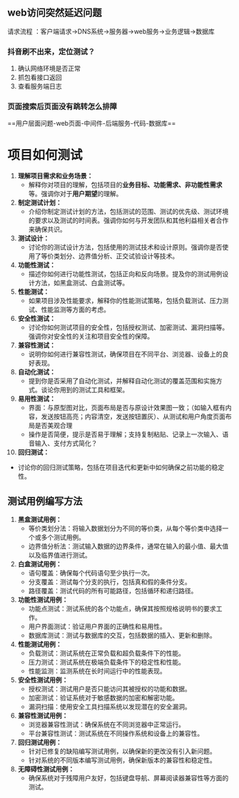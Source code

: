 ## web访问突然延迟问题

请求流程 ：客户端请求->DNS系统->服务器->web服务->业务逻辑->数据库

### 抖音刷不出来，定位测试？

1. 确认网络环境是否正常
2. 抓包看接口返回
3. 查看服务端日志

### 页面搜索后页面没有跳转怎么排障

==用户层面问题-web页面-中间件-后端服务-代码-数据库==


# 项目如何测试

1. **理解项目需求和业务场景：**
   - 解释你对项目的理解，包括项目的**业务目标、功能需求、非功能性需求**等。强调你对于**用户期望**的理解。
2. **制定测试计划：**
   - 介绍你制定测试计划的方法，包括测试的范围、测试的优先级、测试环境的要求以及测试的时间表。强调你如何与开发团队和其他利益相关者合作来确保共识。
3. **测试设计：**
   - 讨论你的测试设计方法，包括使用的测试技术和设计原则。强调你是否使用了等价类划分、边界值分析、正交试验设计等技术。
4. **功能性测试：**
   - 描述你如何进行功能性测试，包括正向和反向场景。提及你的测试用例设计方法，如黑盒测试、白盒测试等。
5. **性能测试：**
   - 如果项目涉及性能要求，解释你的性能测试策略，包括负载测试、压力测试、性能监测等方面的考虑。
6. **安全性测试：**
   - 讨论你如何测试项目的安全性，包括授权测试、加密测试、漏洞扫描等。强调你对安全性的关注和项目安全性的保障。
7. **兼容性测试：**
   - 说明你如何进行兼容性测试，确保项目在不同平台、浏览器、设备上的良好表现。
8. **自动化测试：**
   - 提到你是否采用了自动化测试，并解释自动化测试的覆盖范围和实施方式。谈论你用到的测试工具和框架。
9. **易用性测试：**
   - 界面：与原型图对比，页面布局是否与原设计效果图一致；（如输入框有内容，发送按钮高亮；内容清空，发送按钮置灰）、从测试和用户角度页面布局是否美观合理
   - 操作是否简便，提示是否易于理解；支持复制粘贴、记录上一次输入、语音输入、支付方式简化？
10. **回归测试：**
   - 讨论你的回归测试策略，包括在项目迭代和更新中如何确保之前功能的稳定性。

## 测试用例编写方法

1. **黑盒测试用例：**
   - 等价类划分法：将输入数据划分为不同的等价类，从每个等价类中选择一个或多个测试用例。
   - 边界值分析法：测试输入数据的边界条件，通常在输入的最小值、最大值以及临界值进行测试。
2. **白盒测试用例：**
   - 语句覆盖：确保每个代码语句至少执行一次。
   - 分支覆盖：测试每个分支的执行，包括真和假的条件分支。
   - 路径覆盖：测试代码的所有可能路径，包括循环和递归路径。
3. **功能性测试用例：**
   - 功能点测试：测试系统的各个功能点，确保其按照规格说明书的要求工作。
   - 用户界面测试：验证用户界面的正确性和易用性。
   - 数据库测试：测试与数据库的交互，包括数据的插入、更新和删除。
4. **性能测试用例：**
   - 负载测试：测试系统在正常负载和超负载条件下的性能。
   - 压力测试：测试系统在极端负载条件下的稳定性和性能。
   - 性能监测：监测系统在长时间运行中的性能表现。
5. **安全性测试用例：**
   - 授权测试：测试用户是否只能访问其被授权的功能和数据。
   - 加密测试：验证系统对于敏感数据的加密和解密功能。
   - 漏洞扫描：使用安全工具扫描系统以发现潜在的安全漏洞。
6. **兼容性测试用例：**
   - 浏览器兼容性测试：确保系统在不同浏览器中正常运行。
   - 平台兼容性测试：测试系统在不同操作系统和设备上的兼容性。
7. **回归测试用例：**
   - 针对已修复的缺陷编写测试用例，以确保新的更改没有引入新问题。
   - 针对系统的不同版本编写测试用例，确保新版本的兼容性和稳定性。
8. **无障碍性测试用例：**
   - 确保系统对于残障用户友好，包括键盘导航、屏幕阅读器兼容性等方面的测试。
